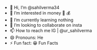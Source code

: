 - 👋 Hi, I’m @sahilverma34
- 👀 I’m interested in money 🤑 💰 
- 🌱 I’m currently learning nothing 
- 💞️ I’m looking to collaborate on insta
- 📫 How to reach me IG | @ur_sahilverma
- 😄 Pronouns: He
- ⚡ Fun fact: 😁 Fun Facts

<!---
sahilverma34/sahilverma34 is a ✨ special ✨ repository because its `README.md` (this file) appears on your GitHub profile.
You can click the Preview link to take a look at your changes.
--->
